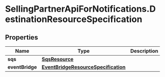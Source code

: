 # SellingPartnerApiForNotifications.DestinationResourceSpecification

## Properties
Name | Type | Description | Notes
------------ | ------------- | ------------- | -------------
**sqs** | [**SqsResource**](SqsResource.md) |  | [optional] 
**eventBridge** | [**EventBridgeResourceSpecification**](EventBridgeResourceSpecification.md) |  | [optional] 
